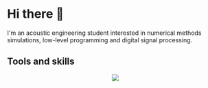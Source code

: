 # Hi there 👋

I'm an acoustic engineering student interested in numerical methods simulations, low-level programming and digital signal processing.

## Tools and skills

<p align="center">
    <a href="https://go-skill-icons.vercel.app/">
        <img
            src="https://go-skill-icons.vercel.app/api/icons?i=cpp,c,julia,matlab,latex,cuda,python,wsl,vscode,git,docker,blender"
        />
    </a>
</p>